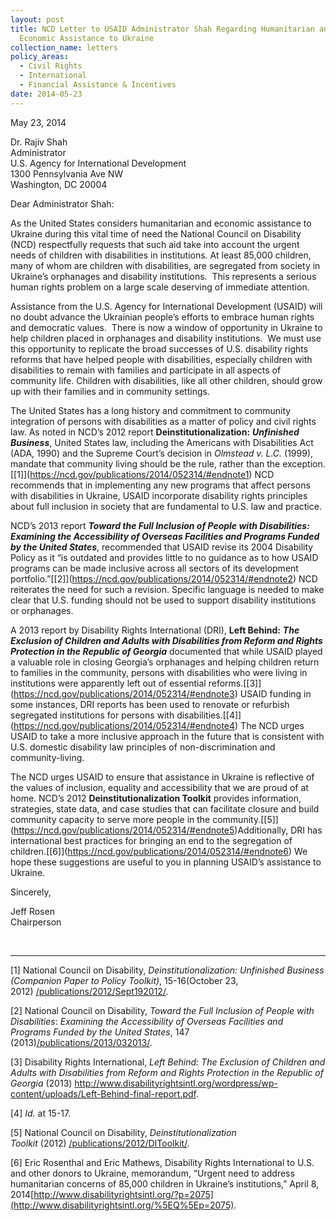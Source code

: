 ```yaml
---
layout: post
title: NCD Letter to USAID Administrator Shah Regarding Humanitarian and
  Economic Assistance to Ukraine
collection_name: letters
policy_areas:
  - Civil Rights
  - International
  - Financial Assistance & Incentives
date: 2014-05-23
---
```

May 23, 2014

Dr. Rajiv Shah\
Administrator\
U.S. Agency for International Development\
1300 Pennsylvania Ave NW\
Washington, DC 20004

Dear Administrator Shah:

As the United States considers humanitarian and economic assistance to Ukraine during this vital time of need the National Council on Disability (NCD) respectfully requests that such aid take into account the urgent needs of children with disabilities in institutions. At least 85,000 children, many of whom are children with disabilities, are segregated from society in Ukraine’s orphanages and disability institutions.  This represents a serious human rights problem on a large scale deserving of immediate attention.

Assistance from the U.S. Agency for International Development (USAID) will no doubt advance the Ukrainian people’s efforts to embrace human rights and democratic values.  There is now a window of opportunity in Ukraine to help children placed in orphanages and disability institutions.  We must use this opportunity to replicate the broad successes of U.S. disability rights reforms that have helped people with disabilities, especially children with disabilities to remain with families and participate in all aspects of community life. Children with disabilities, like all other children, should grow up with their families and in community settings.

The United States has a long history and commitment to community integration of persons with disabilities as a matter of policy and civil rights law. As noted in NCD’s 2012 report **Deinstitutionalization:** ***Unfinished Business***, United States law, including the Americans with Disabilities Act (ADA, 1990) and the Supreme Court’s decision in *Olmstead v. L.C.* (1999), mandate that community living should be the rule, rather than the exception.[\[1]](https://ncd.gov/publications/2014/052314/#endnote1) NCD recommends that in implementing any new programs that affect persons with disabilities in Ukraine, USAID incorporate disability rights principles about full inclusion in society that are fundamental to U.S. law and practice. 

NCD’s 2013 report ***Toward the Full Inclusion of People with Disabilities: Examining the Accessibility of Overseas Facilities and Programs Funded by the United States***, recommended that USAID revise its 2004 Disability Policy as it “is outdated and provides little to no guidance as to how USAID programs can be made inclusive across all sectors of its development portfolio.”[\[2]](https://ncd.gov/publications/2014/052314/#endnote2) NCD reiterates the need for such a revision. Specific language is needed to make clear that U.S. funding should not be used to support disability institutions or orphanages.

A 2013 report by Disability Rights International (DRI), **Left Behind:** ***The Exclusion of Children and Adults with Disabilities from Reform and Rights Protection in the Republic of Georgia*** documented that while USAID played a valuable role in closing Georgia’s orphanages and helping children return to families in the community, persons with disabilities who were living in institutions were apparently left out of essential reforms.[\[3]](https://ncd.gov/publications/2014/052314/#endnote3) USAID funding in some instances, DRI reports has been used to renovate or refurbish segregated institutions for persons with disabilities.[\[4]](https://ncd.gov/publications/2014/052314/#endnote4) The NCD urges USAID to take a more inclusive approach in the future that is consistent with U.S. domestic disability law principles of non-discrimination and community-living.

The NCD urges USAID to ensure that assistance in Ukraine is reflective of the values of inclusion, equality and accessibility that we are proud of at home. NCD’s 2012 **Deinstitutionalization Toolkit** provides information, strategies, state data, and case studies that can facilitate closure and build community capacity to serve more people in the community.[\[5]](https://ncd.gov/publications/2014/052314/#endnote5)Additionally, DRI has international best practices for bringing an end to the segregation of children.[\[6]](https://ncd.gov/publications/2014/052314/#endnote6) We hope these suggestions are useful to you in planning USAID’s assistance to Ukraine.

Sincerely,

Jeff Rosen\
Chairperson

 



- - -

[1] National Council on Disability, *Deinstitutionalization: Unfinished Business (Companion Paper to Policy Toolkit)*, 15-16(October 23, 2012) [/publications/2012/Sept192012/](https://ncd.gov/publications/2012/Sept192012/).

[2] National Council on Disability, *Toward the Full Inclusion of People with Disabilities*: *Examining the Accessibility of Overseas Facilities and Programs Funded by the United States*, 147 (2013)[/publications/2013/032013/](https://ncd.gov/publications/2013/032013/).

[3] Disability Rights International, *Left Behind: The Exclusion of Children and Adults with Disabilities from Reform and Rights Protection in the Republic of Georgia* (2013) <http://www.disabilityrightsintl.org/wordpress/wp-content/uploads/Left-Behind-final-report.pdf>.

[4] *Id.* at 15-17.

[5] National Council on Disability, *Deinstitutionalization Toolkit* (2012) [/publications/2012/DIToolkit/](https://ncd.gov/publications/2012/DIToolkit/).

[6] Eric Rosenthal and Eric Mathews, Disability Rights International to U.S. and other donors to Ukraine, memorandum, “Urgent need to address humanitarian concerns of 85,000 children in Ukraine’s institutions,” April 8, 2014[http://www.disabilityrightsintl.org/?p=2075](http://www.disabilityrightsintl.org/%5EQ%5Ep=2075).
